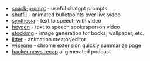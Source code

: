 - [snack-prompt](https://www.snackprompt.com/topic/ai) - useful chatgpt prompts
- [shuffll](https://shuffll.com/) - animated bulletpoints over live video
- [synthesia](https://www.synthesia.io/) - text to speech with video
- [heygen](https://www.heygen.com/) - text to speech spokesperson video 
- [stockimg](https://stockimg.ai/) - image generation for books, wallpaper, etc.
- [jitter](https://jitter.video/) - animation creator/editor
- [wiseone](https://wiseone.io/) - chrome extension quickly summarize page
- [hacker news recap](https://hackernewsrecap.buzzsprout.com/) ai generated podcast